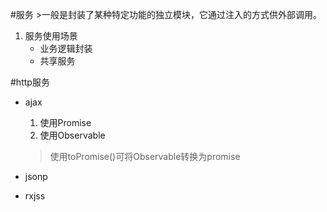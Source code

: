 #服务
    >一般是封装了某种特定功能的独立模块，它通过注入的方式供外部调用。

1. 服务使用场景
    * 业务逻辑封装
    * 共享服务

#http服务
* ajax
    1. 使用Promise
    2. 使用Observable
     > 使用toPromise()可将Observable转换为promise
     
* jsonp

* rxjss